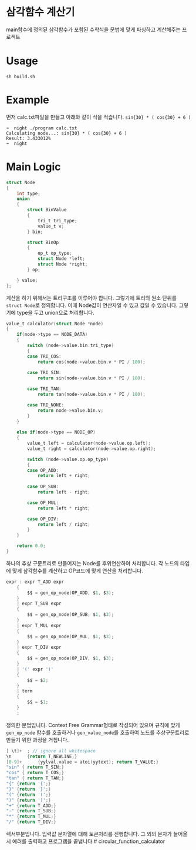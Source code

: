# 삼각함수 계산기 
main함수에 정의된 삼각함수가 포함된 수학식을 문법에 맞게 파싱하고 계산해주는 프로젝트

# Usage
```Shell
sh build.sh
```

# Example 
먼저 calc.txt파일을 만들고 아래와 같이 식을 적습니다. 
`sin{30} * ( cos{30} + 6 )`
```
➜  night ./program calc.txt
Calculating node...: sin{30} * ( cos{30} + 6 )
Result: 3.433012%
➜  night
```

# Main Logic 
```C
struct Node
{
    int type;
    union 
    {
        struct BinValue
        {
            tri_t tri_type; 
            value_t v;
        } bin;

        struct BinOp
        {
            op_t op_type;
            struct Node *left; 
            struct Node *right;
        } op;

    } value;
};
```
계산을 하기 위해서는 트리구조를 이루어야 합니다. 그렇기에 트리의 원소 단위를 `struct Node`로 정의합니다. 이때 Node값이 연산자일 수 있고 값일 수 있습니다. 그렇기에 type을 두고 union으로 처리합니다.

```C
value_t calculator(struct Node *node)
{
    if(node->type == NODE_DATA)
    {
        switch (node->value.bin.tri_type)
        {
        case TRI_COS:
            return cos(node->value.bin.v * PI / 180);
        
        case TRI_SIN:
            return sin(node->value.bin.v * PI / 180);

        case TRI_TAN:
            return tan(node->value.bin.v * PI / 180);

        case TRI_NONE: 
            return node->value.bin.v;
        }
    }
    
    else if(node->type == NODE_OP)
    {
        value_t left = calculator(node->value.op.left);
        value_t right = calculator(node->value.op.right);

        switch (node->value.op.op_type)
        {
        case OP_ADD:
            return left + right;
        
        case OP_SUB:
            return left - right;

        case OP_MUL:
            return left * right;

        case OP_DIV:
            return left / right;
        }
    }

    return 0.0;
}
```
하나의 추상 구문트리로 만들어지는 Node를 후위연산하여 처리합니다. 각 노드의 타입에 맞게 삼각함수를 계산하고 OP코드에 맞게 연산을 처리합니다. 

```C
expr : expr T_ADD expr 
    {
        $$ = gen_op_node(OP_ADD, $1, $3); 
    }
    | expr T_SUB expr 
    {
        $$ = gen_op_node(OP_SUB, $1, $3);
    }
    | expr T_MUL expr 
    {
        $$ = gen_op_node(OP_MUL, $1, $3);
    }
    | expr T_DIV expr 
    {
        $$ = gen_op_node(OP_DIV, $1, $3);
    }
    | '(' expr ')' 
    {
        $$ = $2;
    }
    | term
    {
        $$ = $1;
    }
    ;
```
정의한 문법입니다. Context Free Grammar형태로 작성되어 있으며 규칙에 맞게 `gen_op_node` 함수를 호출하거나 `gen_value_node`를 호출하여 노드를 추상구문트리로 만들기 위한 과정을 거칩니다. 

```C
[ \t]+	; // ignore all whitespace
\n		{return T_NEWLINE;}
[0-9]+		{yylval.value = atoi(yytext); return T_VALUE;}
"sin" { return T_SIN;}
"cos" { return T_COS;}
"tan" { return T_TAN;}
"{" {return '{';}
"}" {return '}';}
"(" {return '(';}
")" {return ')';}
"+" {return T_ADD;}
"-" {return T_SUB;}
"*" {return T_MUL;}
"/" {return T_DIV;}
```
렉서부분입니다. 입력값 문자열에 대해 토큰처리를 진행합니다. 그 외의 문자가 들어올 시 에러를 출력하고 프로그램을 끝냅니다.# circular_function_calculator
